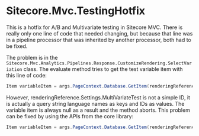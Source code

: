 Sitecore.Mvc.TestingHotfix
==========================

This is a hotfix for A/B and Multivariate testing in Sitecore MVC.
There is really only one line of code that needed changing, but because that line was in a pipeline processor that was inherited by another processor, both had to be fixed.

The problem is in the `Sitecore.Mvc.Analytics.Pipelines.Response.CustomizeRendering.SelectVariation` class.
The evaluate method tries to get the test variable item with this line of code:

```C#
Item variableItem = args.PageContext.Database.GetItem(renderingReference.Settings.MultiVariateTest);
```
However, renderingReference.Settings.MultiVariateTest is not a simple ID, it is actually a query string language names as keys and IDs as values.
The variable item is always null as a result and the method aborts.  This problem can be fixed by using the APIs from the core library:

```C#
Item variableItem = args.PageContext.Database.GetItem(renderingReference.Settings.GetMultiVariateTestForLanguage(Context.Language));
```


